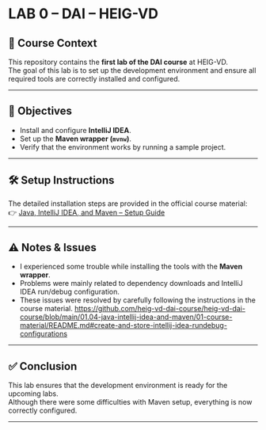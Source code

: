 # LAB 0 – DAI – HEIG-VD

## 📘 Course Context
This repository contains the **first lab of the DAI course** at HEIG-VD.  
The goal of this lab is to set up the development environment and ensure all required tools are correctly installed and configured.

---

## 🎯 Objectives
- Install and configure **IntelliJ IDEA**.
- Set up the **Maven wrapper (`mvnw`)**.
- Verify that the environment works by running a sample project.

---

## 🛠️ Setup Instructions
The detailed installation steps are provided in the official course material:  
👉 [Java, IntelliJ IDEA, and Maven – Setup Guide](https://github.com/heig-vd-dai-course/heig-vd-dai-course/blob/main/01.04-java-intellij-idea-and-maven/01-course-material/README.md#create-and-store-intellij-idea-rundebug-configurations)

---

## ⚠️ Notes & Issues
- I experienced some trouble while installing the tools with the **Maven wrapper**.
- Problems were mainly related to dependency downloads and IntelliJ IDEA run/debug configuration.
- These issues were resolved by carefully following the instructions in the course material.
  https://github.com/heig-vd-dai-course/heig-vd-dai-course/blob/main/01.04-java-intellij-idea-and-maven/01-course-material/README.md#create-and-store-intellij-idea-rundebug-configurations
---

## ✅ Conclusion
This lab ensures that the development environment is ready for the upcoming labs.  
Although there were some difficulties with Maven setup, everything is now correctly configured.

---
